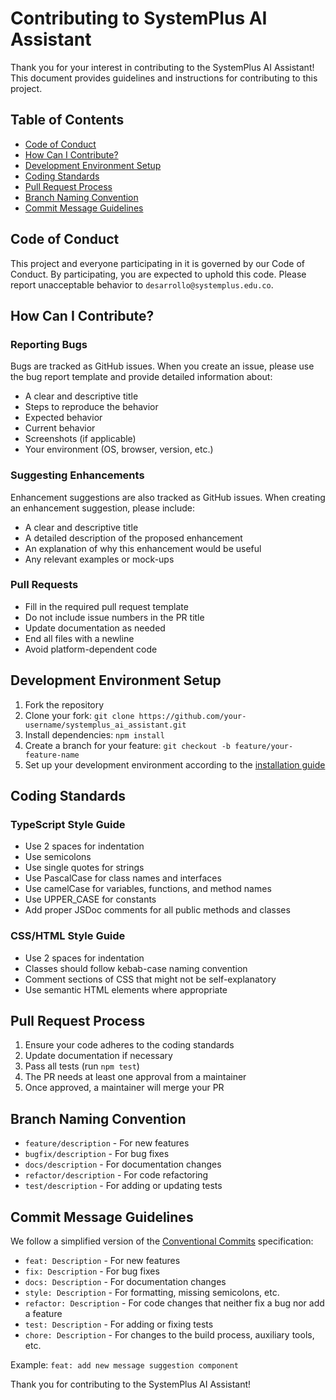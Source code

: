 # Contributing to SystemPlus AI Assistant

Thank you for your interest in contributing to the SystemPlus AI Assistant! This document provides guidelines and instructions for contributing to this project.

## Table of Contents

- [Code of Conduct](#code-of-conduct)
- [How Can I Contribute?](#how-can-i-contribute)
- [Development Environment Setup](#development-environment-setup)
- [Coding Standards](#coding-standards)
- [Pull Request Process](#pull-request-process)
- [Branch Naming Convention](#branch-naming-convention)
- [Commit Message Guidelines](#commit-message-guidelines)

## Code of Conduct

This project and everyone participating in it is governed by our Code of Conduct. By participating, you are expected to uphold this code. Please report unacceptable behavior to `desarrollo@systemplus.edu.co`.

## How Can I Contribute?

### Reporting Bugs

Bugs are tracked as GitHub issues. When you create an issue, please use the bug report template and provide detailed information about:

- A clear and descriptive title
- Steps to reproduce the behavior
- Expected behavior
- Current behavior
- Screenshots (if applicable)
- Your environment (OS, browser, version, etc.)

### Suggesting Enhancements

Enhancement suggestions are also tracked as GitHub issues. When creating an enhancement suggestion, please include:

- A clear and descriptive title
- A detailed description of the proposed enhancement
- An explanation of why this enhancement would be useful
- Any relevant examples or mock-ups

### Pull Requests

- Fill in the required pull request template
- Do not include issue numbers in the PR title
- Update documentation as needed
- End all files with a newline
- Avoid platform-dependent code

## Development Environment Setup

1. Fork the repository
2. Clone your fork: `git clone https://github.com/your-username/systemplus_ai_assistant.git`
3. Install dependencies: `npm install`
4. Create a branch for your feature: `git checkout -b feature/your-feature-name`
5. Set up your development environment according to the [installation guide](./INSTALLATION.md)

## Coding Standards

### TypeScript Style Guide

- Use 2 spaces for indentation
- Use semicolons
- Use single quotes for strings
- Use PascalCase for class names and interfaces
- Use camelCase for variables, functions, and method names
- Use UPPER_CASE for constants
- Add proper JSDoc comments for all public methods and classes

### CSS/HTML Style Guide

- Use 2 spaces for indentation
- Classes should follow kebab-case naming convention
- Comment sections of CSS that might not be self-explanatory
- Use semantic HTML elements where appropriate

## Pull Request Process

1. Ensure your code adheres to the coding standards
2. Update documentation if necessary
3. Pass all tests (run `npm test`)
4. The PR needs at least one approval from a maintainer
5. Once approved, a maintainer will merge your PR

## Branch Naming Convention

- `feature/description` - For new features
- `bugfix/description` - For bug fixes
- `docs/description` - For documentation changes
- `refactor/description` - For code refactoring
- `test/description` - For adding or updating tests

## Commit Message Guidelines

We follow a simplified version of the [Conventional Commits](https://www.conventionalcommits.org/) specification:

- `feat: Description` - For new features
- `fix: Description` - For bug fixes
- `docs: Description` - For documentation changes
- `style: Description` - For formatting, missing semicolons, etc.
- `refactor: Description` - For code changes that neither fix a bug nor add a feature
- `test: Description` - For adding or fixing tests
- `chore: Description` - For changes to the build process, auxiliary tools, etc.

Example: `feat: add new message suggestion component`

Thank you for contributing to the SystemPlus AI Assistant!